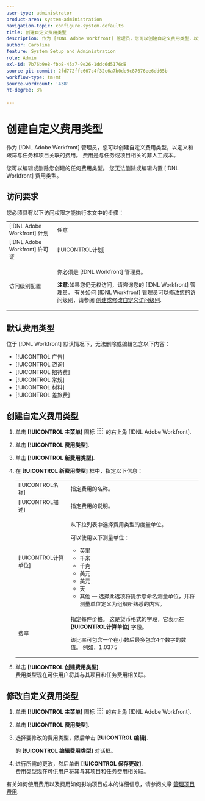 ```yaml
---
user-type: administrator
product-area: system-administration
navigation-topic: configure-system-defaults
title: 创建自定义费用类型
description: 作为 [!DNL Adobe Workfront] 管理员，您可以创建自定义费用类型，以定义和跟踪与任务和项目关联的费用。 费用是与任务或项目相关的非人工成本。
author: Caroline
feature: System Setup and Administration
role: Admin
exl-id: 7b76b9e8-fbb8-45a7-9e26-1ddc6d5176d8
source-git-commit: 2fd772ffc667c4f32c6a7b0de9c87676ee6dd65b
workflow-type: tm+mt
source-wordcount: '438'
ht-degree: 3%

---
```


# 创建自定义费用类型

<!--**DON'T DELETE, DRAFT OR HIDE THIS ARTICLE. IT IS LINKED TO THE PRODUCT THROUGH THE CONTEXT SENSITIVE HELP LINKS.-->

作为 [!DNL Adobe Workfront] 管理员，您可以创建自定义费用类型，以定义和跟踪与任务和项目关联的费用。 费用是与任务或项目相关的非人工成本。

您可以编辑或删除您创建的任何费用类型。 您无法删除或编辑内置 [!DNL Workfront] 费用类型。

## 访问要求

您必须具有以下访问权限才能执行本文中的步骤：

<table style="table-layout:auto"> 
 <col> 
 <col> 
 <tbody> 
  <tr> 
   <td role="rowheader">[!DNL Adobe Workfront] 计划</td> 
   <td>任意</td> 
  </tr> 
  <tr> 
   <td role="rowheader">[!DNL Adobe Workfront] 许可证</td> 
   <td>[!UICONTROL计划]</td> 
  </tr> 
  <tr> 
   <td role="rowheader">访问级别配置</td> 
   <td> <p>你必须是 [!DNL Workfront] 管理员。</p> <p><b>注意</b>:如果您仍无权访问，请咨询您的 [!DNL Workfront] 管理员。 有关如何 [!DNL Workfront] 管理员可以修改您的访问级别，请参阅 <a href="../../../administration-and-setup/add-users/configure-and-grant-access/create-modify-access-levels.md" class="MCXref xref">创建或修改自定义访问级别</a>.</p> </td> 
  </tr> 
 </tbody> 
</table>

## 默认费用类型

位于 [!DNL Workfront] 默认情况下，无法删除或编辑包含以下内容：

* [!UICONTROL 广告]
* [!UICONTROL 咨询]
* [!UICONTROL 招待费]
* [!UICONTROL 常规]
* [!UICONTROL 材料]
* [!UICONTROL 差旅费]

## 创建自定义费用类型

1. 单击 **[!UICONTROL 主菜单]** 图标 ![](assets/main-menu-icon.png) 的右上角 [!DNL Adobe Workfront].
1. 单击 **[!UICONTROL 费用类型]**.
1. 单击 **[!UICONTROL 新费用类型]**.
1. 在 **[!UICONTROL 新费用类型]** 框中，指定以下信息：

   <table style="table-layout:auto"> 
    <col> 
    <col> 
    <tbody> 
     <tr> 
      <td role="rowheader">[!UICONTROL名称]</td> 
      <td>指定费用的名称。</td> 
     </tr> 
     <tr> 
      <td role="rowheader">[!UICONTROL描述]</td> 
      <td>指定费用的说明。</td> 
     </tr> 
     <tr> 
      <td role="rowheader">[!UICONTROL计算单位]</td> 
      <td> <p>从下拉列表中选择费用类型的度量单位。</p> <p>可以使用以下测量单位：</p> 
       <ul> 
        <li>英里</li> 
        <li>千米</li> 
        <li>千克</li> 
        <li>美元</li> 
        <li>美元</li> 
        <li>天</li> 
        <li>其他 — 选择此选项将提示您命名测量单位，并将测量单位定义为组织所熟悉的内容。</li> 
       </ul> </td> 
     </tr> 
     <tr> 
      <td role="rowheader">费率</td> 
      <td> <p>指定每件价格。 这是货币格式的字段，它表示在 <strong>[!UICONTROL计算单位]</strong> 字段。 </p> <p>该比率可包含一个在小数后最多包含4个数字的数值。 例如，1.0375</p> </td> 
     </tr> 
    </tbody> 
   </table>

1. 单击 **[!UICONTROL 创建费用类型]**.\
   费用类型现在可供用户将其与其项目和任务费用相关联。

## 修改自定义费用类型

1. 单击 **[!UICONTROL 主菜单]** 图标 ![](assets/main-menu-icon.png) 的右上角 [!DNL Adobe Workfront].
1. 单击 **[!UICONTROL 费用类型]**.
1. 选择要修改的费用类型，然后单击 **[!UICONTROL 编辑]**.

   的 **[!UICONTROL 编辑费用类型]** 对话框。

1. 进行所需的更改，然后单击 **[!UICONTROL 保存更改]**.\
   费用类型现在可供用户将其与其项目和任务费用相关联。

有关如何使用费用以及费用如何影响项目成本的详细信息，请参阅文章 [管理项目费用](../../../manage-work/projects/project-finances/manage-project-expenses.md).

